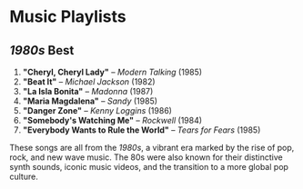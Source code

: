 # Music Playlists

## _1980s_ Best

1. **"Cheryl, Cheryl Lady"** – _Modern Talking_ (1985)
2. **"Beat It"** – _Michael Jackson_ (1982)
3. **"La Isla Bonita"** – _Madonna_ (1987)
4. **"Maria Magdalena"** – _Sandy_ (1985)
5. **"Danger Zone"** – _Kenny Loggins_ (1986)
6. **"Somebody's Watching Me"** – _Rockwell_ (1984)
7. **"Everybody Wants to Rule the World"** – _Tears for Fears_ (1985)

These songs are all from the _1980s_, a vibrant era marked by the rise of pop, rock, and new wave music. The 80s were also known for their distinctive synth sounds, iconic music videos, and the transition to a more global pop culture.
